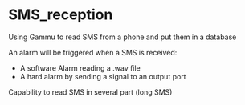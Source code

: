 SMS_reception
=============

Using Gammu to read SMS from a phone and put them in a database

An alarm will be triggered when a SMS is received:
- A software Alarm reading a .wav file
- A hard alarm by sending a signal to an output port

Capability to read SMS in several part (long SMS)
